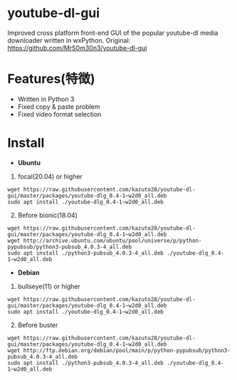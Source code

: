 # youtube-dl-gui
Improved cross platform front-end GUI of the popular youtube-dl media downloader written in wxPython.
Original: https://github.com/MrS0m30n3/youtube-dl-gui

# Features(特徴)
- Written in Python 3  
- Fixed copy & paste problem  
- Fixed video format selection  

# Install  
- **Ubuntu**
1. focal(20.04) or higher  
```
wget https://raw.githubusercontent.com/kazuto28/youtube-dl-gui/master/packages/youtube-dlg_0.4-1~w2d0_all.deb  
sudo apt install ./youtube-dlg_0.4-1~w2d0_all.deb
```
2. Before bionic(18.04)
```
wget https://raw.githubusercontent.com/kazuto28/youtube-dl-gui/master/packages/youtube-dlg_0.4-1~w2d0_all.deb  
wget http://archive.ubuntu.com/ubuntu/pool/universe/p/python-pypubsub/python3-pubsub_4.0.3-4_all.deb
sudo apt install ./python3-pubsub_4.0.3-4_all.deb ./youtube-dlg_0.4-1~w2d0_all.deb
```

- **Debian**
1. bullseye(11) or higher
```
wget https://raw.githubusercontent.com/kazuto28/youtube-dl-gui/master/packages/youtube-dlg_0.4-1~w2d0_all.deb  
sudo apt install ./youtube-dlg_0.4-1~w2d0_all.deb
```

2. Before buster
```
wget https://raw.githubusercontent.com/kazuto28/youtube-dl-gui/master/packages/youtube-dlg_0.4-1~w2d0_all.deb  
wget http://ftp.debian.org/debian/pool/main/p/python-pypubsub/python3-pubsub_4.0.3-4_all.deb
sudo apt install ./python3-pubsub_4.0.3-4_all.deb ./youtube-dlg_0.4-1~w2d0_all.deb
```

